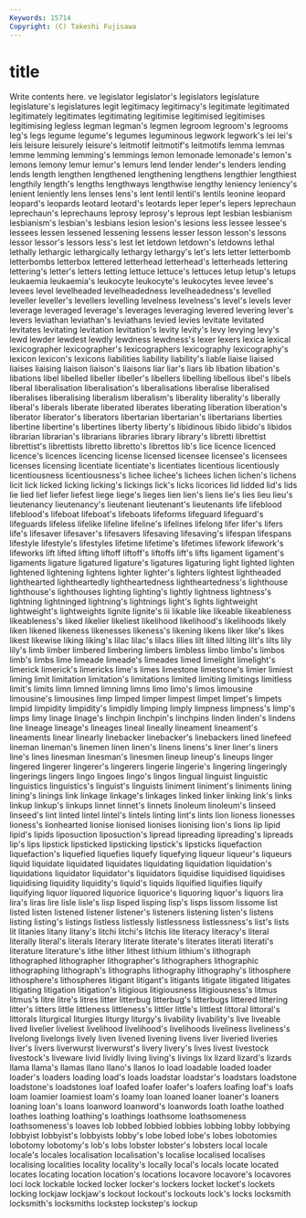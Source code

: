 ```yaml
---
Keywords: 15714 
Copyright: (C) Takeshi Fujisawa
---
```


# title

Write contents here.
ve legislator legislator's legislators legislature legislature's legislatures legit legitimacy legitimacy's
legitimate legitimated legitimately legitimates legitimating legitimise legitimised legitimises legitimising legless
legman legman's legmen legroom legroom's legrooms leg's legs legume legume's
legumes leguminous legwork legwork's lei lei's leis leisure leisurely leisure's
leitmotif leitmotif's leitmotifs lemma lemmas lemme lemming lemming's lemmings lemon
lemonade lemonade's lemon's lemons lemony lemur lemur's lemurs lend lender
lender's lenders lending lends length lengthen lengthened lengthening lengthens lengthier
lengthiest lengthily length's lengths lengthways lengthwise lengthy leniency leniency's lenient
leniently lens lenses lens's lent lentil lentil's lentils leonine leopard
leopard's leopards leotard leotard's leotards leper leper's lepers leprechaun leprechaun's
leprechauns leprosy leprosy's leprous lept lesbian lesbianism lesbianism's lesbian's lesbians
lesion lesion's lesions less lessee lessee's lessees lessen lessened lessening
lessens lesser lesson lesson's lessons lessor lessor's lessors less's lest
let letdown letdown's letdowns lethal lethally lethargic lethargically lethargy lethargy's
let's lets letter letterbomb letterbombs letterbox lettered letterhead letterhead's letterheads
lettering lettering's letter's letters letting lettuce lettuce's lettuces letup letup's
letups leukaemia leukaemia's leukocyte leukocyte's leukocytes levee levee's levees level
levelheaded levelheadedness levelheadedness's levelled leveller leveller's levellers levelling levelness levelness's
level's levels lever leverage leveraged leverage's leverages leveraging levered levering
lever's levers leviathan leviathan's leviathans levied levies levitate levitated levitates
levitating levitation levitation's levity levity's levy levying levy's lewd lewder
lewdest lewdly lewdness lewdness's lexer lexers lexica lexical lexicographer lexicographer's
lexicographers lexicography lexicography's lexicon lexicon's lexicons liabilities liability liability's liable
liaise liaised liaises liaising liaison liaison's liaisons liar liar's liars
lib libation libation's libations libel libelled libeller libeller's libellers libelling
libellous libel's libels liberal liberalisation liberalisation's liberalisations liberalise liberalised liberalises
liberalising liberalism liberalism's liberality liberality's liberally liberal's liberals liberate liberated
liberates liberating liberation liberation's liberator liberator's liberators libertarian libertarian's libertarians
liberties libertine libertine's libertines liberty liberty's libidinous libido libido's libidos
librarian librarian's librarians libraries library library's libretti librettist librettist's librettists
libretto libretto's librettos lib's lice licence licenced licence's licences licencing
license licensed licensee licensee's licensees licenses licensing licentiate licentiate's licentiates
licentious licentiously licentiousness licentiousness's lichee lichee's lichees lichen lichen's lichens
licit lick licked licking licking's lickings lick's licks licorices lid
lidded lid's lids lie lied lief liefer liefest liege liege's
lieges lien lien's liens lie's lies lieu lieu's lieutenancy lieutenancy's
lieutenant lieutenant's lieutenants life lifeblood lifeblood's lifeboat lifeboat's lifeboats lifeforms
lifeguard lifeguard's lifeguards lifeless lifelike lifeline lifeline's lifelines lifelong lifer
lifer's lifers life's lifesaver lifesaver's lifesavers lifesaving lifesaving's lifespan lifespans
lifestyle lifestyle's lifestyles lifetime lifetime's lifetimes lifework lifework's lifeworks lift
lifted lifting liftoff liftoff's liftoffs lift's lifts ligament ligament's ligaments
ligature ligatured ligature's ligatures ligaturing light lighted lighten lightened lightening
lightens lighter lighter's lighters lightest lightheaded lighthearted lightheartedly lightheartedness lightheartedness's
lighthouse lighthouse's lighthouses lighting lighting's lightly lightness lightness's lightning lightninged
lightning's lightnings light's lights lightweight lightweight's lightweights lignite lignite's lii
likable like likeable likeableness likeableness's liked likelier likeliest likelihood likelihood's
likelihoods likely liken likened likeness likenesses likeness's likening likens liker
like's likes likest likewise liking liking's lilac lilac's lilacs lilies
lilt lilted lilting lilt's lilts lily lily's limb limber limbered
limbering limbers limbless limbo limbo's limbos limb's limbs lime limeade
limeade's limeades limed limelight limelight's limerick limerick's limericks lime's limes
limestone limestone's limier limiest liming limit limitation limitation's limitations limited
limiting limitings limitless limit's limits limn limned limning limns limo
limo's limos limousine limousine's limousines limp limped limper limpest limpet
limpet's limpets limpid limpidity limpidity's limpidly limping limply limpness limpness's
limp's limps limy linage linage's linchpin linchpin's linchpins linden linden's
lindens line lineage lineage's lineages lineal lineally lineament lineament's lineaments
linear linearly linebacker linebacker's linebackers lined linefeed lineman lineman's linemen
linen linen's linens linens's liner liner's liners line's lines linesman
linesman's linesmen lineup lineup's lineups linger lingered lingerer lingerer's lingerers
lingerie lingerie's lingering lingeringly lingerings lingers lingo lingoes lingo's lingos
lingual linguist linguistic linguistics linguistics's linguist's linguists liniment liniment's liniments
lining lining's linings link linkage linkage's linkages linked linker linking
link's links linkup linkup's linkups linnet linnet's linnets linoleum linoleum's
linseed linseed's lint linted lintel lintel's lintels linting lint's lints
lion lioness lionesses lioness's lionhearted lionise lionised lionises lionising lion's
lions lip lipid lipid's lipids liposuction liposuction's lipread lipreading lipreading's
lipreads lip's lips lipstick lipsticked lipsticking lipstick's lipsticks liquefaction liquefaction's
liquefied liquefies liquefy liquefying liqueur liqueur's liqueurs liquid liquidate liquidated
liquidates liquidating liquidation liquidation's liquidations liquidator liquidator's liquidators liquidise liquidised
liquidises liquidising liquidity liquidity's liquid's liquids liquified liquifies liquify liquifying
liquor liquored liquorice liquorice's liquoring liquor's liquors lira lira's liras
lire lisle lisle's lisp lisped lisping lisp's lisps lissom lissome
list listed listen listened listener listener's listeners listening listen's listens
listing listing's listings listless listlessly listlessness listlessness's list's lists lit
litanies litany litany's litchi litchi's litchis lite literacy literacy's literal
literally literal's literals literary literate literate's literates literati literati's literature
literature's lithe lither lithest lithium lithium's lithograph lithographed lithographer lithographer's
lithographers lithographic lithographing lithograph's lithographs lithography lithography's lithosphere lithosphere's lithospheres
litigant litigant's litigants litigate litigated litigates litigating litigation litigation's litigious
litigiousness litigiousness's litmus litmus's litre litre's litres litter litterbug litterbug's
litterbugs littered littering litter's litters little littleness littleness's littler little's
littlest littoral littoral's littorals liturgical liturgies liturgy liturgy's livability livability's
live liveable lived livelier liveliest livelihood livelihood's livelihoods liveliness liveliness's
livelong livelongs lively liven livened livening livens liver liveried liveries
liver's livers liverwurst liverwurst's livery livery's lives livest livestock livestock's
liveware livid lividly living living's livings lix lizard lizard's lizards
llama llama's llamas llano llano's llanos lo load loadable loaded
loader loader's loaders loading load's loads loadstar loadstar's loadstars loadstone
loadstone's loadstones loaf loafed loafer loafer's loafers loafing loaf's loafs
loam loamier loamiest loam's loamy loan loaned loaner loaner's loaners
loaning loan's loans loanword loanword's loanwords loath loathe loathed loathes
loathing loathing's loathings loathsome loathsomeness loathsomeness's loaves lob lobbed lobbied
lobbies lobbing lobby lobbying lobbyist lobbyist's lobbyists lobby's lobe lobed
lobe's lobes lobotomies lobotomy lobotomy's lob's lobs lobster lobster's lobsters
local locale locale's locales localisation localisation's localise localised localises localising
localities locality locality's locally local's locals locate located locates locating
location location's locations locavore locavore's locavores loci lock lockable locked
locker locker's lockers locket locket's lockets locking lockjaw lockjaw's lockout
lockout's lockouts lock's locks locksmith locksmith's locksmiths lockstep lockstep's lockup
